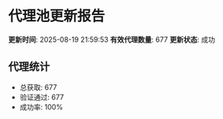 # 代理池更新报告

**更新时间**: 2025-08-19 21:59:53
**有效代理数量**: 677
**更新状态**:  成功

## 代理统计
- 总获取: 677
- 验证通过: 677
- 成功率: 100%
